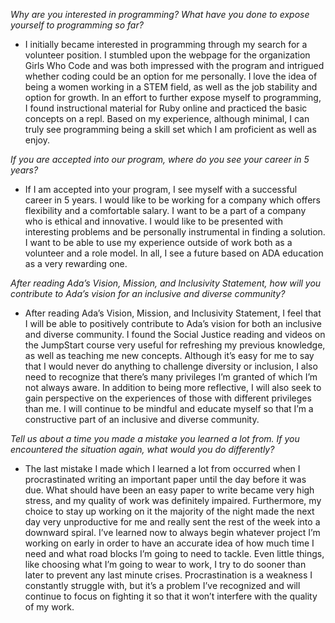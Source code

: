 _Why are you interested in programming? What have you done to expose yourself to programming so far?_
 * I initially became interested in programming through my search for a volunteer position. I stumbled upon the webpage for the organization Girls Who Code and was both impressed with the program and intrigued whether coding could be an option for me personally. I love the idea of being a women working in a STEM field, as well as the job stability and option for growth. In an effort to further expose myself to programming, I found instructional material for Ruby online and practiced the basic concepts on a repl. Based on my experience, although minimal, I can truly see programming being a skill set which I am proficient as well as enjoy.
 
_If you are accepted into our program, where do you see your career in 5 years?_
 * If I am accepted into your program, I see myself with a successful career in 5 years. I would like to be working for a company which offers flexibility and a comfortable salary. I want to be a part of a company who is ethical and innovative. I would like to be presented with interesting problems and be personally instrumental in finding a solution. I want to be able to use my experience outside of work both as a volunteer and a role model. In all, I see a future based on ADA education as a very rewarding one.

_After reading Ada’s Vision, Mission, and Inclusivity Statement, how will you contribute to Ada’s vision for an inclusive and diverse community?_
 * After reading Ada’s Vision, Mission, and Inclusivity Statement, I feel that I will be able to positively contribute to Ada’s vision for both an inclusive and diverse community. I found the Social Justice reading and videos on the JumpStart course very useful for refreshing my previous knowledge, as well as teaching me new concepts. Although it’s easy for me to say that I would never do anything to challenge diversity or inclusion, I also need to recognize that there’s many privileges I’m granted of which I’m not always aware. In addition to being more reflective, I will also seek to gain perspective on the experiences of those with different privileges than me. I will continue to be mindful and educate myself so that I’m a constructive part of an inclusive and diverse community.

_Tell us about a time you made a mistake you learned a lot from. If you encountered the situation again, what would you do differently?_
 * The last mistake I made which I learned a lot from occurred when I procrastinated writing an important paper until the day before it was due. What should have been an easy paper to write became very high stress, and my quality of work was definitely impaired. Furthermore, my choice to stay up working on it the majority of the night made the next day very unproductive for me and really sent the rest of the week into a downward spiral. I’ve learned now to always begin whatever project I’m working on early in order to have an accurate idea of how much time I need and what road blocks I’m going to need to tackle. Even little things, like choosing what I’m going to wear to work, I try to do sooner than later to prevent any last minute crises. Procrastination is a weakness I constantly struggle with, but it’s a problem I’ve recognized and will continue to focus on fighting it so that it won’t interfere with the quality of my work. 


 
 
